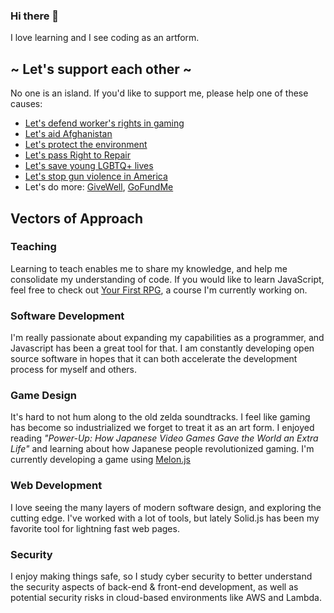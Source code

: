 ### Hi there 👋
I love learning and I see coding as an artform.

## ~ Let's support each other ~
No one is an island. If you'd like to support me, please help one of these causes:
- [Let's defend worker's rights in gaming](https://www.gofundme.com/f/abk-strike-fund)
- [Let's aid Afghanistan](https://www.unicef.org/emergencies/delivering-support-afghanistans-children)
- [Let's protect the environment](https://citizensclimatelobby.org/)
- [Let's pass Right to Repair](https://www.gofundme.com/f/lets-get-right-to-repair-passed)
- [Let's save young LGBTQ+ lives](https://www.thetrevorproject.org/)
- [Let's stop gun violence in America](https://www.csgv.org/)
- Let's do more: [GiveWell](https://givewell.org/), [GoFundMe](https://www.gofundme.com/c/blog/best-charities-to-donate-to])

## Vectors of Approach

### Teaching
Learning to teach enables me to share my knowledge, and help me consolidate my understanding of code. If you would like to learn JavaScript, feel free to check out [Your First RPG](https://yourfirstrpg.com), a course I'm currently working on.

### Software Development 
I'm really passionate about expanding my capabilities as a programmer, and Javascript has been a great tool for that. I am constantly developing open source software in hopes that it can both accelerate the development process for myself and others.

### Game Design
 It's hard to not hum along to the old zelda soundtracks. I feel like gaming has become so industrialized we forget to treat it as an art form. I enjoyed reading *"Power-Up: How Japanese Video Games Gave the World an Extra Life"* and learning about how Japanese people revolutionized gaming. I'm currently developing a game using [Melon.js](https://melonjs.org/)

### Web Development
I love seeing the many layers of modern software design, and exploring the cutting edge. I've worked with a lot of tools, but lately Solid.js has been my favorite tool for lightning fast web pages.

### Security
I enjoy making things safe, so I study cyber security to better understand the security aspects of back-end & front-end development, as well as potential security risks in cloud-based environments like AWS and Lambda.

